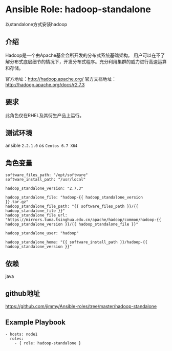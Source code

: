 # Ansible Role: hadoop-standalone

以standalone方式安装hadoop

## 介绍
Hadoop是一个由Apache基金会所开发的分布式系统基础架构。
用户可以在不了解分布式底层细节的情况下，开发分布式程序。充分利用集群的威力进行高速运算和存储。

官方地址：http://hadoop.apache.org/
官方文档地址：http://hadoop.apache.org/docs/r2.7.3

## 要求

此角色仅在RHEL及其衍生产品上运行。

## 测试环境

ansible `2.2.1.0`
os `Centos 6.7 X64`

## 角色变量
    software_files_path: "/opt/software"
    software_install_path: "/usr/local"

    hadoop_standalone_version: "2.7.3"

    hadoop_standalone_file: "hadoop-{{ hadoop_standalone_version }}.tar.gz"
    hadoop_standalone_file_path: "{{ software_files_path }}/{{ hadoop_standalone_file }}"
    hadoop_standalone_file_url: "https://mirrors.tuna.tsinghua.edu.cn/apache/hadoop/common/hadoop-{{ hadoop_standalone_version }}/{{ hadoop_standalone_file }}"

    hadoop_standalone_user: "hadoop"

    hadoop_standalone_home: "{{ software_install_path }}/hadoop-{{ hadoop_standalone_version }}"

## 依赖

java

## github地址
https://github.com/jimmy/Ansible-roles/tree/master/hadoop-standalone

## Example Playbook

    - hosts: node1
      roles:
        - { role: hadoop-standalone }